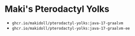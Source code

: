 # Maki's Pterodactyl Yolks

-   `ghcr.io/makidoll/pterodactyl-yolks:java-17-graalvm`
-   `ghcr.io/makidoll/pterodactyl-yolks:java-17-graalvm-ee`
